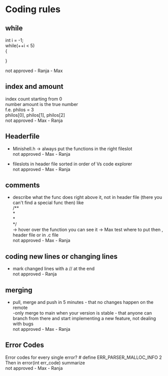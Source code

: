 # Coding rules

## while <br/>
int i = -1; <br/>
while(++i < 5) <br/>
{

}

not approved - Ranja - Max
## index and amount <br/>
index count starting from 0 <br/>
number amount is the true number <br/>
f.e. philos = 3 <br/>
philos[0], philos[1], philos[2] <br/>
not approved - Max - Ranja <br/>

## Headerfile
- Minishell.h -> always put the functions in the right fileslot <br/>
not approved - Max - Ranja <br/>

- fileslots in header file sorted in order of Vs code explorer<br/>
not approved - Max - Ranja <br/>

## comments
- describe what the func does right above it, not in header file (there you can't find a special func then) like<br/>
/**<br/>
*<br/>
*<br/>
*/<br/>
-> hover over the function you can see it -> Max test where to put then , header file or in .c file<br/>
not approved - Max - Ranja <br/>

## coding new lines or changing lines 
- mark changed lines with a // at the end <br/>
not approved - Ranja

## merging
- pull, merge and push in 5 minutes - that no changes happen on the remote <br/>
-only merge to main when your version is stable - that anyone can branch from there and start implementing a new feature, not dealing with bugs<br/>
not approved - Max - Ranja <br/>

## Error Codes
Error codes for every single error? # define ERR_PARSER_MALLOC_INFO 2<br/>
Then in error(int err_code) summarize <br/>
not approved - Max - Ranja <br/>
